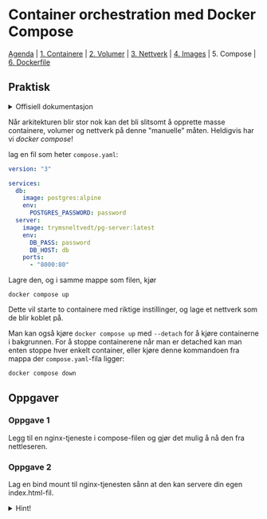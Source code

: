 # Container orchestration med Docker Compose

[Agenda](/README.md) | [1. Containere](/containers/README.md) | [2. Volumer](/volumes/README.md) | [3. Nettverk](/networks/README.md) | [4. Images](/images/README.md) | 5. Compose | [6. Dockerfile](/dockerfiles/README.md)

## Praktisk

<details>
  <summary>Offisiell dokumentasjon</summary>

  - [docker compose](https://docs.docker.com/compose/reference/)
</details>

Når arkitekturen blir stor nok kan det bli slitsomt å opprette masse containere, volumer og nettverk på denne "manuelle" måten. Heldigvis har vi _docker compose_!

lag en fil som heter `compose.yaml`:
```yaml
version: "3"

services:
  db:
    image: postgres:alpine
    env:
      POSTGRES_PASSWORD: password
  server:
    image: trymsneltvedt/pg-server:latest
    env:
      DB_PASS: password
      DB_HOST: db
    ports:
      - "8000:80"
```

Lagre den, og i samme mappe som filen, kjør
```
docker compose up
```

Dette vil starte to containere med riktige instillinger, og lage et nettverk som de blir koblet på.

Man kan også kjøre `docker compose up` med `--detach` for å kjøre containerne i bakgrunnen. For å stoppe containerene når man er detached kan man enten stoppe hver enkelt container, eller kjøre denne kommandoen fra mappa der `compose.yaml`-fila ligger:

```
docker compose down
```

## Oppgaver

### Oppgave 1

Legg til en nginx-tjeneste i compose-filen og gjør det mulig å nå den fra nettleseren.

### Oppgave 2

Lag en bind mount til nginx-tjenesten sånn at den kan servere din egen index.html-fil.

<details>
  <summary>Hint!</summary>
  Man kan legge til bind mounts for mappen man befinner seg i til tjenester med
```yaml
volumes:
  - .:[path i container]
```
</details>

